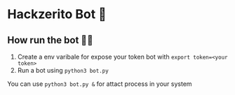 # Hackzerito Bot 🤖
## How run the bot 🧑‍💻
1. Create a env varibale for expose your token bot with `export token=<your token>`
2. Run a bot using `python3 bot.py`

You can use `python3 bot.py &` for attact process in your system

